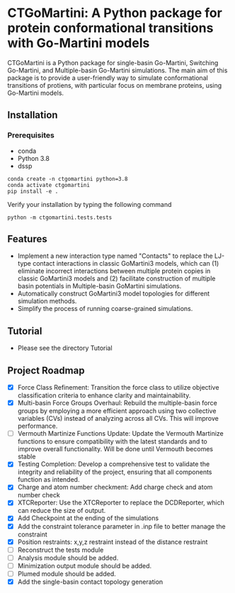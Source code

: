 # CTGoMartini: A Python package for protein conformational transitions with Go-Martini models

CTGoMartini is a Python package for single-basin Go-Martini, Switching Go-Martini, and Multiple-basin Go-Martini simulations. The main aim of this package is to provide a user-friendly way to simulate conformational transitions of protiens, with particular focus on membrane proteins, using Go-Martini models.


## Installation
### Prerequisites
- conda
- Python 3.8
- dssp

```
conda create -n ctgomartini python=3.8
conda activate ctgomartini
pip install -e .
```

Verify your installation by typing the following command
```
python -m ctgomartini.tests.tests
```

## Features
- Implement a new interaction type named "Contacts" to replace the LJ-type contact interactions in classic GoMartini3 models, which can (1) eliminate incorrect interactions between multiple protein copies in classic GoMartini3 models and (2) facilitate construction of multiple basin potentials in Multiple-basin GoMartini simulations.
- Automatically construct GoMartini3 model topologies for different simulation methods.
- Simplify the process of running coarse-grained simulations.

## Tutorial
- Please see the directory Tutorial





## Project Roadmap
- [x] Force Class Refinement: Transition the force class to utilize objective classification criteria to enhance clarity and maintainability.
- [x] Multi-basin Force Groups Overhaul: Rebuild the multiple-basin force groups by employing a more efficient approach using two collective variables (CVs) instead of analyzing across all CVs. This will improve performance.
- [ ] Vermouth Martinize Functions Update: Update the Vermouth Martinize functions to ensure compatibility with the latest standards and to improve overall functionality. Will be done until Vermouth becomes stable 
- [x] Testing Completion: Develop a comprehensive test to validate the integrity and reliability of the project, ensuring that all components function as intended.
- [x] Charge and atom number checkment: Add charge check and atom number check
- [x] XTCReporter: Use the XTCReporter to replace the DCDReporter, which can reduce the size of output.
- [x] Add Checkpoint at the ending of the simulations
- [x] Add the constraint tolerance parameter in .inp file to better manage the constraint
- [x] Position restraints: x,y,z restraint instead of the distance restraint
- [ ] Reconstruct the tests module
- [ ] Analysis module should be added.
- [ ] Minimization output module should be added.
- [ ] Plumed module should be added.
- [x] Add the single-basin contact topology generation
